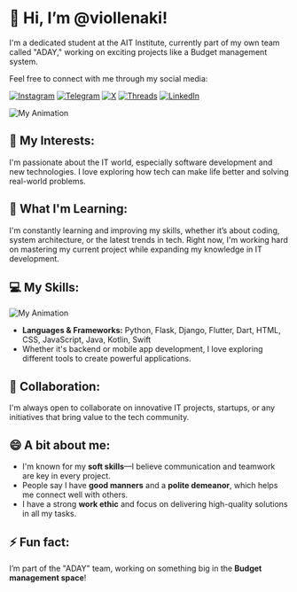# 👋 Hi, I’m @viollenaki!

I'm a dedicated student at the AIT Institute, currently part of my own team called "ADAY," working on exciting projects like a Budget management system.

Feel free to connect with me through my social media:

[![Instagram](https://img.shields.io/badge/Instagram-viollenaki-red?style=for-the-badge&logo=instagram)](https://instagram.com/viollenaki)
[![Telegram](https://img.shields.io/badge/Telegram-aru4r-blue?style=for-the-badge&logo=telegram)](https://t.me/aru4r)
[![X](https://img.shields.io/badge/X-viollenaki-black?style=for-the-badge&logo=x)](https://x.com/viollenaki)
[![Threads](https://img.shields.io/badge/Threads-viollenaki-black?style=for-the-badge&logo=threads)](https://www.threads.net/viollenaki)
[![LinkedIn](https://img.shields.io/badge/LinkedIn-Akbar%20Sharipov-blue?style=for-the-badge&logo=linkedin)](https://linkedin.com/in/akbar-sharipov)


![My Animation](https://avatars.mds.yandex.net/i?id=8eb8582de6f64d5d140ccf1d5b3dac38b6774cfe-5480670-images-thumbs&n=13)

## 👀 My Interests:
I'm passionate about the IT world, especially software development and new technologies. I love exploring how tech can make life better and solving real-world problems.

## 🌱 What I'm Learning:
I'm constantly learning and improving my skills, whether it’s about coding, system architecture, or the latest trends in tech. Right now, I'm working hard on mastering my current project while expanding my knowledge in IT development.

## 💻 My Skills:
![My Animation](https://repository-images.githubusercontent.com/507089682/889a6863-d25c-4a54-b2c5-8efad7260eeb)
- **Languages & Frameworks:** Python, Flask, Django, Flutter, Dart, HTML, CSS, JavaScript, Java, Kotlin, Swift
- Whether it's backend or mobile app development, I love exploring different tools to create powerful applications.

## 💞️ Collaboration:
I'm always open to collaborate on innovative IT projects, startups, or any initiatives that bring value to the tech community.

## 😄 A bit about me:
- I'm known for my **soft skills**—I believe communication and teamwork are key in every project.
- People say I have **good manners** and a **polite demeanor**, which helps me connect well with others.
- I have a strong **work ethic** and focus on delivering high-quality solutions in all my tasks.

## ⚡ Fun fact:
I’m part of the "ADAY" team, working on something big in the **Budget management space**!

